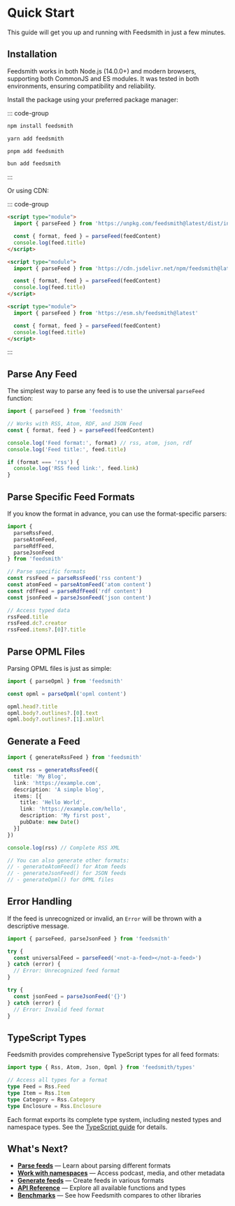 # Quick Start

This guide will get you up and running with Feedsmith in just a few minutes.


## Installation

Feedsmith works in both Node.js (14.0.0+) and modern browsers, supporting both CommonJS and ES modules. It was tested in both environments, ensuring compatibility and reliability.

Install the package using your preferred package manager:

::: code-group

```bash [npm]
npm install feedsmith
```

```bash [yarn]
yarn add feedsmith
```

```bash [pnpm]
pnpm add feedsmith
```

```bash [bun]
bun add feedsmith
```

:::

Or using CDN:

::: code-group

```html [unpkg]
<script type="module">
  import { parseFeed } from 'https://unpkg.com/feedsmith@latest/dist/index.js'

  const { format, feed } = parseFeed(feedContent)
  console.log(feed.title)
</script>
```

```html [jsDelivr]
<script type="module">
  import { parseFeed } from 'https://cdn.jsdelivr.net/npm/feedsmith@latest/dist/index.js'

  const { format, feed } = parseFeed(feedContent)
  console.log(feed.title)
</script>
```

```html [esm.sh]
<script type="module">
  import { parseFeed } from 'https://esm.sh/feedsmith@latest'

  const { format, feed } = parseFeed(feedContent)
  console.log(feed.title)
</script>
```

:::

## Parse Any Feed

The simplest way to parse any feed is to use the universal `parseFeed` function:

```typescript
import { parseFeed } from 'feedsmith'

// Works with RSS, Atom, RDF, and JSON Feed
const { format, feed } = parseFeed(feedContent)

console.log('Feed format:', format) // rss, atom, json, rdf
console.log('Feed title:', feed.title)

if (format === 'rss') {
  console.log('RSS feed link:', feed.link)
}
```

## Parse Specific Feed Formats

If you know the format in advance, you can use the format-specific parsers:

```typescript
import {
  parseRssFeed,
  parseAtomFeed,
  parseRdfFeed,
  parseJsonFeed
} from 'feedsmith'

// Parse specific formats
const rssFeed = parseRssFeed('rss content')
const atomFeed = parseAtomFeed('atom content')
const rdfFeed = parseRdfFeed('rdf content')
const jsonFeed = parseJsonFeed('json content')

// Access typed data
rssFeed.title
rssFeed.dc?.creator
rssFeed.items?.[0]?.title
```

## Parse OPML Files

Parsing OPML files is just as simple:

```typescript
import { parseOpml } from 'feedsmith'

const opml = parseOpml('opml content')

opml.head?.title
opml.body?.outlines?.[0].text
opml.body?.outlines?.[1].xmlUrl
```

## Generate a Feed

```typescript
import { generateRssFeed } from 'feedsmith'

const rss = generateRssFeed({
  title: 'My Blog',
  link: 'https://example.com',
  description: 'A simple blog',
  items: [{
    title: 'Hello World',
    link: 'https://example.com/hello',
    description: 'My first post',
    pubDate: new Date()
  }]
})

console.log(rss) // Complete RSS XML

// You can also generate other formats:
// - generateAtomFeed() for Atom feeds
// - generateJsonFeed() for JSON feeds
// - generateOpml() for OPML files
```

## Error Handling

If the feed is unrecognized or invalid, an `Error` will be thrown with a descriptive message.

```typescript
import { parseFeed, parseJsonFeed } from 'feedsmith'

try {
  const universalFeed = parseFeed('<not-a-feed></not-a-feed>')
} catch (error) {
  // Error: Unrecognized feed format
}

try {
  const jsonFeed = parseJsonFeed('{}')
} catch (error) {
  // Error: Invalid feed format
}
```

## TypeScript Types

Feedsmith provides comprehensive TypeScript types for all feed formats:

```typescript
import type { Rss, Atom, Json, Opml } from 'feedsmith/types'

// Access all types for a format
type Feed = Rss.Feed
type Item = Rss.Item
type Category = Rss.Category
type Enclosure = Rss.Enclosure
```

Each format exports its complete type system, including nested types and namespace types. See the [TypeScript guide](/typescript) for details.

## What's Next?

- **[Parse feeds](/parsing/)** — Learn about parsing different formats
- **[Work with namespaces](/parsing/namespaces)** — Access podcast, media, and other metadata
- **[Generate feeds](/generating/)** — Create feeds in various formats
- **[API Reference](/reference/)** — Explore all available functions and types
- **[Benchmarks](/benchmarks)** — See how Feedsmith compares to other libraries
